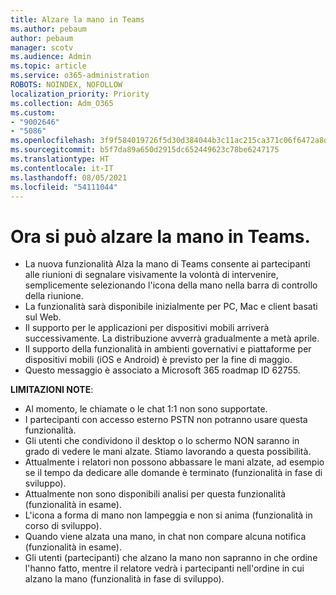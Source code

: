 ```yaml
---
title: Alzare la mano in Teams
ms.author: pebaum
author: pebaum
manager: scotv
ms.audience: Admin
ms.topic: article
ms.service: o365-administration
ROBOTS: NOINDEX, NOFOLLOW
localization_priority: Priority
ms.collection: Adm_O365
ms.custom:
- "9002646"
- "5086"
ms.openlocfilehash: 3f9f584019726f5d30d384044b3c11ac215ca371c06f6472a8d479b38ccaf537
ms.sourcegitcommit: b5f7da89a650d2915dc652449623c78be6247175
ms.translationtype: HT
ms.contentlocale: it-IT
ms.lasthandoff: 08/05/2021
ms.locfileid: "54111044"
---
```

# <a name="raise-your-hand-in-teams"></a>Ora si può alzare la mano in Teams.

- La nuova funzionalità Alza la mano di Teams consente ai partecipanti alle riunioni di segnalare visivamente la volontà di intervenire, semplicemente selezionando l'icona della mano nella barra di controllo della riunione.
- La funzionalità sarà disponibile inizialmente per PC, Mac e client basati sul Web.
- Il supporto per le applicazioni per dispositivi mobili arriverà successivamente. La distribuzione avverrà gradualmente a metà aprile.
- Il supporto della funzionalità in ambienti governativi e piattaforme per dispositivi mobili (iOS e Android) è previsto per la fine di maggio.
- Questo messaggio è associato a Microsoft 365 roadmap ID 62755.

**LIMITAZIONI NOTE**:

- Al momento, le chiamate o le chat 1:1 non sono supportate.
- I partecipanti con accesso esterno PSTN non potranno usare questa funzionalità.
- Gli utenti che condividono il desktop o lo schermo NON saranno in grado di vedere le mani alzate. Stiamo lavorando a questa possibilità.
- Attualmente i relatori non possono abbassare le mani alzate, ad esempio se il tempo da dedicare alle domande è terminato (funzionalità in fase di sviluppo).
- Attualmente non sono disponibili analisi per questa funzionalità (funzionalità in esame).
- L'icona a forma di mano non lampeggia e non si anima (funzionalità in corso di sviluppo).
- Quando viene alzata una mano, in chat non compare alcuna notifica (funzionalità in esame).
- Gli utenti (partecipanti) che alzano la mano non sapranno in che ordine l'hanno fatto, mentre il relatore vedrà i partecipanti nell'ordine in cui alzano la mano (funzionalità in fase di sviluppo).
